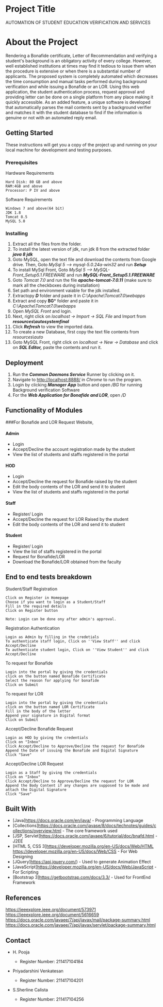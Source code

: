 # Project Title

AUTOMATION OF STUDENT EDUCATION VERIFICATION AND SERVICES


# About the Project

Rendering a Bonafide certificate, Letter of Recommendation and verifying a student's background is an obligatory activity of every college. However, well established institutions at times may find it tedious to issue them when the procedure is extensive or when there is a substantial number of applicants.
The proposed system is completely automated which decreases the time consumption and manual tasks performed during background verification and while issuing a Bonafide or an LOR. Using this web application, the student authentication process, request approval and providing letter can be done on a single platform from any place making it quickly accessible. As an added feature, a unique software is developed that automatically parses the mail contents sent by a background verifier and matches it with the student database to find if the information is genuine or not with an automated reply email.


## Getting Started

These instructions will get you a copy of the project up and running on your local machine for development and testing purposes.


### Prerequisites

Hardware Requirements

```
Hard Disk: 80 GB and above
RAM:4GB and above
Processor: P IV and above

```
Software Requirements

```
Windows 7 and above(64 bit)
JDK 1.8
Tomcat 8.5
MySQL 5.0
```


### Installing

1. Extract all the files from the folder.
2. To install the latest version of jdk, run jdk 8 from the extracted folder ***java 8 jdk***
3. Goto MySQL, open the text file and download the contents from Google drive. Then, Goto *MySql 5 --> mysql-5.0.24a-win32* and run ***Setup***
4. To install MySql Front, Goto *MySql 5 --> MySQL-Front_Setup5.1.FREEWARE* and run ***MySQL-Front_Setup5.1.FREEWARE***
5. Goto *Tomcat 7.0* and run the file ***apache-tomcat-7.0.11*** (make sure to mark all the checkboxes during installation)
6. Set path and environment vaiable for the jdk installed. 
7. Extractopy ***D*** folder and paste it in *C:\Apache\Tomcat7.0\webapps*
8. Extract and copy **BG*** folder and paste it in *C:\Apache\Tomcat7.0\webapps*
9. Open *MySQL Front* and login.
10. Next, right click on *localhost -> Import -> SQL File* and Import from ***resources\autosystemfinal***
11. Click ***Refresh*** to view the imported data.
12. To create a new Database, first copy the text file contents from *resources\auto*
13. Goto MySQL Front, right click on *localhost -> New -> Database* and click on ***SQL Editor,*** paste the contents and run it.


## Deployment

1. Run the ***Common Daemons Service*** Runner by clicking on it.
2. Navigate to <http://localhost:8888/> in *Chrome* to run the program.
3. Login by clicking ***Manager App*** button and open */BG* for running Background verification Software
4. For the ***Web Application for Bonafide and LOR***, open */D*


## Functionality of Modules 

###For Bonafide and LOR Request Website,

#### Admin
  - Login
  - Accept/Decline the account registration made by the student
  - View the list of students and staffs registered in the portal

#### HOD
  - Login
  - Accept/Decline the request for Bonafide raised by the student
  - Edit the body contents of the LOR and send it to student
  - View the list of students and staffs registered in the portal

#### Staff
  - Register/ Login
  - Accept/Decline the request for LOR Raised by the student
  - Edit the body contents of the LOR and send it to student

#### Student
  - Register/ Login
  - View the list of staffs registered in the portal
  - Request for Bonafide/LOR
  - Download the Bonafide/LOR obtained from the faculty

 

## End to end tests breakdown

Student/Staff Registration

```
Click on Register in Homepage
Choose if you want to login as a Student/Staff
Fill in the required details
Click on Register button

Note: Login can be done ony after admin's approval.
```
Registration Authentication

```
Login as Admin by filling in the credetials
To authenticate staff login, Click on ''View Staff'' and click Accept/Decline
To authenticate student login, Click on ''View Student'' and click Accept/Decline
```

To request for Bonafide

```
Login into the portal by giving the credentials
click on the button named Bonafide Certificate
Select the reason for applying for bonafide
Click on Submit
```
To request for LOR

```
Login into the portal by giving the credentials
click on the button named LOR Certificate
Fill in the body of the letter
Append your signature in Digital format
Click on Submit
```
Accept/Decline Bonafide Request

```
Login as HOD by giving the credentials
Click on "Inbox"
Click Accept/Decline to Approve/Decline the request for Bonafide
Append the Date of issuing the Bonafide and Digital Signature
Click "Save"
```
Accept/Decline LOR Request

```
Login as a Staff by giving the credentials
Click on "Inbox"
Click Accept/Decline to Approve/Decline the request for LOR
Append the Body Content if any changes are supposed to be made and attach the Digital Signature
Click "Save"
```


## Built With

* [Java]<https://docs.oracle.com/en/java/> - Programming Language
* [Collections]<https://docs.oracle.com/javase/8/docs/technotes/guides/collections/overview.html> - The core framework used
* [JSP, Servlet]<https://docs.oracle.com/javaee/6/tutorial/doc/bnafd.html> - J2EE
* [HTML 5, CSS 3]<https://developer.mozilla.org/en-US/docs/Web/HTML> <https://developer.mozilla.org/en-US/docs/Web/CSS> - For Web Designing
* [JQuery]<https://api.jquery.com/>) - Used to generate Animation Effect
* [JavaScript]<https://developer.mozilla.org/en-US/docs/Web/JavaScript> - For Scripting
* [Bootstrap 3]<https://getbootstrap.com/docs/3.3/> - Used for FrontEnd Framework



## References

<https://ieeexplore.ieee.org/document/573971>
<https://ieeexplore.ieee.org/document/5616659>
<https://docs.oracle.com/javaee/7/api/javax/mail/package-summary.html>
<https://docs.oracle.com/javaee/7/api/javax/servlet/package-summary.html>


## Contact

* H. Pooja 
  - Register Number: 211417104184

* Priyadarshini Venkatesan 
  - Register Number: 211417104201

* S.Sherline Calista 
  - Register Number: 211417104256
 
